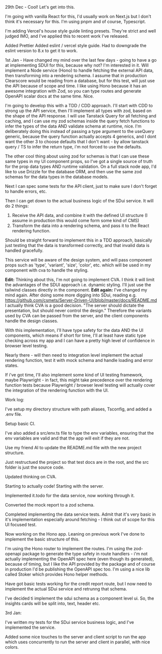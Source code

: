 29th Dec -
Cool! Let's get into this. 

I'm going with vanilla React for this, I'd usually work on Next.js but I don't think it's necessary for this. I'm using pnpm and of course, Typescript.

I'm adding Vercel's house style guide linting presets. They're strict and well judged IMO, and I've applied this to recent work I've released.

Added Prettier
Added eslint / vercel style guide. Had to downgrade the eslint version to 8.x to get it to work. 

1st Jan -
Have changed my mind over the last few days - going to have a go at implementing SDUI for this, because why not? I'm interested in it. Will implement a Node service (Hono) to handle fetching the external API data, then transforming into a rendering schema. I assume that in production Clearscore would be reading from a database, but for this test, will just use the API because of scope and time. I like using Hono because it has an awesome integration with Zod, so you can type routes and generate OpenAPI scalar docs at the same time. Nice.

I'm going to develop this with a TDD / CDD approach. I'll start with CDD to strong up the API service, then I'll implement all types with zod, based on the shape of the API response. I will use Tanstack Query for all fetching and caching, and I can use my zod schemas inside the query fetch functions to infer the types of the data AND validate schema at runtime, nice. I'm deliberately doing this instead of passing a type argument to the useQuery generic, because the query function actually accepts 4 generics, and I dont want the other 3 to choose defaults that I don't want - by allow tanstack query / TS to infer the return type, i'm not forced to use the defaults.

The other cool thing about using zod for schemas is that I can use these same types in my UI component props, so I've got a single source of truth for the prop data types AND runtime validation. On a full stack node app, I'd like to use Drizzle for the database ORM, and then use the same zod schemas for the data types in the database models.

Next I can spec some tests for the API client, just to make sure I don't forget to handle errors, etc.

Then I can get down to the actual business logic of the SDui service. It will do 2 things:
1. Receive the API data, and combine it with the defined UI structure (I assume in production this would come form some kind of CMS)
2. Transform the data into a rendering schema, and pass it to the React rendering function.

Should be straight forward to implement this in a TDD approach, basically just testing that the data is transformed correctly, and that invalid data is handled gracefully.

This service will be aware of the design system, and will pass component props such as 'type', 'variant', 'size', 'color', etc. which will be used in my component with cva to handle the styling.

**Edit:**
Thinking about this, I'm not going to implement CVA. I think it will limit the advantages of the SDUI approach i.e. dynamic styling. I'll just use the tailwind classes directly in the component.
**Edit again:**
I've changed my mind again. After doing some more digging into SDui, reading e.g. https://github.com/csmets/Server-Driven-UI/blob/master/docs/README.md I actually think CVA is a good decision. "The server should dictate the presentation, but should never control the design." Therefore the variants used by CVA can be passed from the server, and the client components handle the design classes.

With this implementation, I'll have type safety for the data AND the UI components, which means if short for time, I'll at least have static type checking across my app and I can have a pretty high level of confidence in browser level testing.

Nearly there - will then need to integration level implement the actual rendering function, test it with mock schema and handle loading and error states.

If i've got time, I'll also implement some kind of UI testing framework, maybe Playwright - in fact, this might take precedence over the rendering function tests because Playwright / browser level testing will actually cover the integration of the rendering function with the UI.


Work log:

I've setup my directory structure with path aliases, Tsconfig, and added a .env file.

Setup basic CI.

I've also added a src/env.ts file to type the env variables, ensuring that the env variables are valid and that the app will exit if they are not.

Use my friend AI to update the README.md file with the new project structure.

Just restructued the project so that test docs are in the root, and the src folder is just the source code.

Updated thinking on CVA.

Starting to actually code! Starting with the server. 

Implemented it.todo for the data service, now working through it. 

Converted the mock report to a zod schema.

Completed implementing the data service tests. Admit that it's very basic in it's implementation especially around fetching - I think out of scope for this UI focused test.

Now working on the Hono app. Leaning on previous work I've done to implement the basic structure of this.

I'm using the Hono router to implement the routes. I'm using the zod-openapi package to generate the type safety in route handlers - i'm not actually implementing the OpenAPI spec here (even though its generated), because of timing, but I like the API provided by the package and of course in production I'd be publishing the OpenAPI spec too. I'm using a nice lib called Stoker which provides Hono helper methods. 

Have got basic tests working for the credit report route, but I now need to implement the actual SDui service and retrunng that schema.

I've decided ti implement the sdui schema as a component level ui. So, the insights cards will be split into, text, header etc.

3rd Jan:

I've written my tests for the SDui service business logic, and I've implemented the service.

Added some nice touches to the server and client script to run the app which uses concurrently to run the server and client in parallel, with nice colors.






